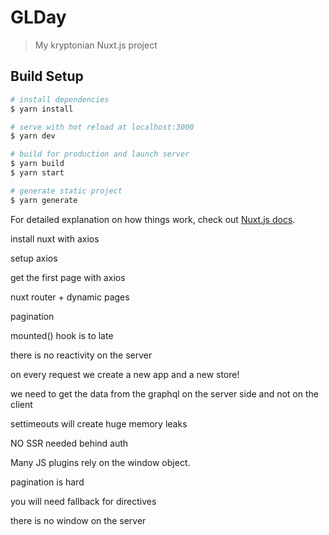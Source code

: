 # GLDay

> My kryptonian Nuxt.js project

## Build Setup

``` bash
# install dependencies
$ yarn install

# serve with hot reload at localhost:3000
$ yarn dev

# build for production and launch server
$ yarn build
$ yarn start

# generate static project
$ yarn generate
```

For detailed explanation on how things work, check out [Nuxt.js docs](https://nuxtjs.org).

install nuxt with axios 

setup axios 

get the first page with axios 

nuxt router +  dynamic pages 

pagination

mounted() hook is to late

there is no reactivity on the server 

on every request we create a new app and a new store!

we need to get the data from the graphql on the server side and not on the client

settimeouts will create huge memory leaks

NO SSR needed behind auth

Many JS plugins rely on the window object.

pagination is hard 

you will need fallback for directives

there is no window on the server
